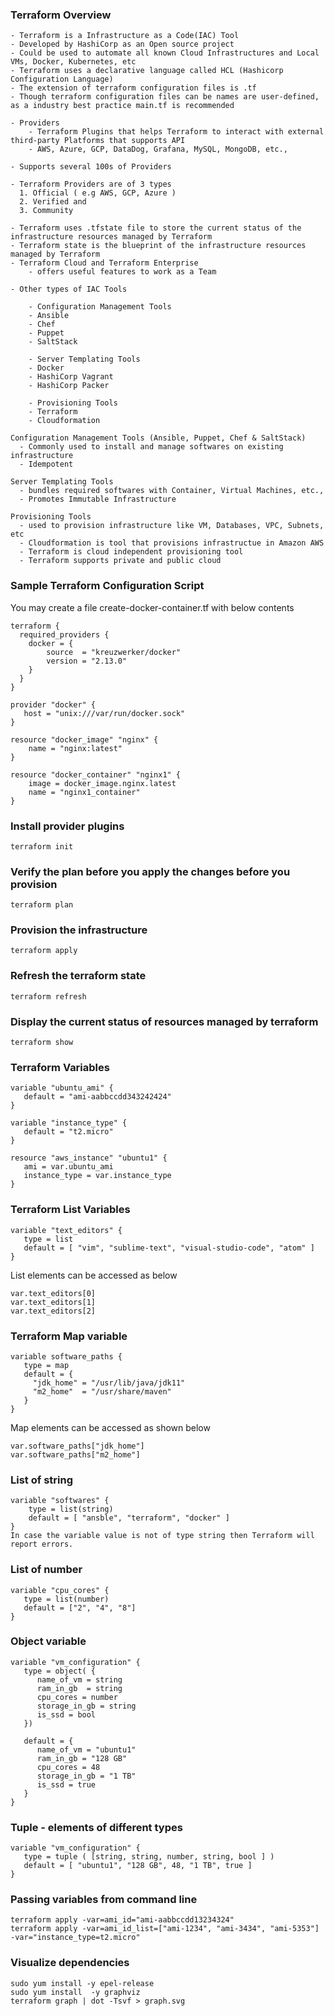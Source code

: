 ### Terraform Overview
```
- Terraform is a Infrastructure as a Code(IAC) Tool
- Developed by HashiCorp as an Open source project
- Could be used to automate all known Cloud Infrastructures and Local VMs, Docker, Kubernetes, etc
- Terraform uses a declarative language called HCL (Hashicorp Configuration Language)
- The extension of terraform configuration files is .tf
- Though terraform configuration files can be names are user-defined, as a industry best practice main.tf is recommended

- Providers
    - Terraform Plugins that helps Terraform to interact with external third-party Platforms that supports API
    - AWS, Azure, GCP, DataDog, Grafana, MySQL, MongoDB, etc.,
    
- Supports several 100s of Providers

- Terraform Providers are of 3 types
  1. Official ( e.g AWS, GCP, Azure )
  2. Verified and
  3. Community
  
- Terraform uses .tfstate file to store the current status of the infrastructure resources managed by Terraform
- Terraform state is the blueprint of the infrastructure resources managed by Terraform
- Terraform Cloud and Terraform Enterprise 
	- offers useful features to work as a Team
	
- Other types of IAC Tools

    - Configuration Management Tools
	- Ansible
	- Chef
	- Puppet
	- SaltStack

    - Server Templating Tools
	- Docker
	- HashiCorp Vagrant
	- HashiCorp Packer

    - Provisioning Tools
	- Terraform
	- Cloudformation

Configuration Management Tools (Ansible, Puppet, Chef & SaltStack)
  - Commonly used to install and manage softwares on existing infrastructure
  - Idempotent

Server Templating Tools
  - bundles required softwares with Container, Virtual Machines, etc.,
  - Promotes Immutable Infrastructure

Provisioning Tools
  - used to provision infrastructure like VM, Databases, VPC, Subnets, etc
  - Cloudformation is tool that provisions infrastructue in Amazon AWS
  - Terraform is cloud independent provisioning tool
  - Terraform supports private and public cloud
```

### Sample Terraform Configuration Script

You may create a file create-docker-container.tf with below contents

```
terraform {
  required_providers {
	docker = {
		source  = "kreuzwerker/docker"
		version = "2.13.0"
	}
  }
}

provider "docker" {
   host = "unix:///var/run/docker.sock"
}

resource "docker_image" "nginx" {
	name = "nginx:latest"
}

resource "docker_container" "nginx1" {
	image = docker_image.nginx.latest
	name = "nginx1_container"
}
```

### Install provider plugins
```
terraform init
```

### Verify the plan before you apply the changes before you provision
```
terraform plan
```

### Provision the infrastructure
```
terraform apply
```

### Refresh the terraform state
```
terraform refresh
```

### Display the current status of resources managed by terraform
```
terraform show
```

### Terraform Variables
```
variable "ubuntu_ami" {
   default = "ami-aabbccdd343242424"
}

variable "instance_type" {
   default = "t2.micro"
}

resource "aws_instance" "ubuntu1" {
   ami = var.ubuntu_ami
   instance_type = var.instance_type 
}
``` 

### Terraform List Variables
```
variable "text_editors" {
   type = list
   default = [ "vim", "sublime-text", "visual-studio-code", "atom" ]
}
```
List elements can be accessed as below
```
var.text_editors[0]
var.text_editors[1]
var.text_editors[2]
```

### Terraform Map variable
```
variable software_paths {
   type = map
   default = {
     "jdk_home" = "/usr/lib/java/jdk11"
     "m2_home"  = "/usr/share/maven"
   }
}
```

Map elements can be accessed as shown below
```
var.software_paths["jdk_home"]
var.software_paths["m2_home"]
```

### List of string
```
variable "softwares" {
    type = list(string)
    default = [ "ansble", "terraform", "docker" ]
}
In case the variable value is not of type string then Terraform will report errors.
```

### List of number
```
variable "cpu_cores" {
   type = list(number)
   default = ["2", "4", "8"]
}
```

### Object variable
```
variable "vm_configuration" {
   type = object( {
      name_of_vm = string
      ram_in_gb  = string
      cpu_cores = number
      storage_in_gb = string
      is_ssd = bool
   })

   default = {
      name_of_vm = "ubuntu1"
      ram_in_gb = "128 GB"
      cpu_cores = 48
      storage_in_gb = "1 TB"
      is_ssd = true
   }
}
```

### Tuple - elements of different types 
```
variable "vm_configuration" {
   type = tuple ( [string, string, number, string, bool ] )
   default = [ "ubuntu1", "128 GB", 48, "1 TB", true ]
}
```

### Passing variables from command line
```
terraform apply -var=ami_id="ami-aabbccdd13234324"
terraform apply -var=ami_id_list=["ami-1234", "ami-3434", "ami-5353"] -var="instance_type=t2.micro"
```

### Visualize dependencies
```
sudo yum install -y epel-release
sudo yum install  -y graphviz
terraform graph | dot -Tsvf > graph.svg
```
